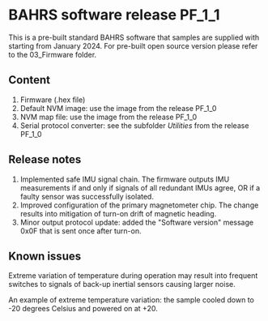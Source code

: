 # BAHRS software release PF_1_1

This is a pre-built standard BAHRS software that samples are supplied with starting from January 2024. For pre-built open source version please refer to the 03_Firmware folder.

## Content

1. Firmware (.hex file)
2. Default NVM image: use the image from the release PF_1_0
3. NVM map file: use the image from the release PF_1_0
4. Serial protocol converter: see the subfolder *Utilities* from the release PF_1_0

## Release notes

1. Implemented safe IMU signal chain. The firmware outputs IMU measurements if and only if signals of all redundant IMUs agree, OR if a faulty sensor was successfully isolated.
2. Improved configuration of the primary magnetometer chip. The change results into mitigation of turn-on drift of magnetic heading.
3. Minor output protocol update: added the "Software version" message 0x0F that is sent once after turn-on.

## Known issues

Extreme variation of temperature during operation may result into frequent switches to signals of back-up inertial sensors causing larger noise.

An example of extreme temperature variation: the sample cooled down to -20 degrees Celsius and powered on at +20.
